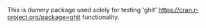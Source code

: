 This is dummy package used solely for testing 'ghit' <https://cran.r-project.org/package=ghit> functionality.

